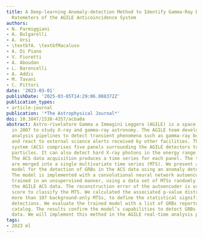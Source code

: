 ```yaml
---
title: A Deep-learning Anomaly-detection Method to Identify Gamma-Ray Bursts in the
  Ratemeters of the AGILE Anticoincidence System
authors:
- N. Parmiggiani
- A. Bulgarelli
- A. Ursi
- \textbfA. \textbfMacaluso
- A. Di Piano
- V. Fioretti
- A. Aboudan
- L. Baroncelli
- A. Addis
- M. Tavani
- C. Pittori
date: '2023-03-01'
publishDate: '2025-03-05T14:29:06.088372Z'
publication_types:
- article-journal
publication: '*The Astrophysical Journal*'
doi: 10.3847/1538-4357/acba0a
abstract: Astro-rivelatore Gamma a Immagini Leggero (AGILE) is a space mission launched
  in 2007 to study X-ray and gamma-ray astronomy. The AGILE team developed real-time
  analysis pipelines to detect transient phenomena such as gamma-ray bursts (GRBs)
  and react to external science alerts received by other facilities. The AGILE anticoincidence
  system (ACS) comprises five panels surrounding the AGILE detectors to reject background-charged
  particles. It can also detect hard X-ray photons in the energy range 50–200 keV.
  The ACS data acquisition produces a time series for each panel. The time series
  are merged into a single multivariate time series (MTS). We present a new deep-learning
  model for the detection of GRBs in the ACS data using an anomaly detection technique.
  The model is implemented with a convolutional neural network autoencoder architecture
  trained in an unsupervised manner, using a data set of MTSs randomly extracted from
  the AGILE ACS data. The reconstruction error of the autoencoder is used as the anomaly
  score to classify the MTS. We calculated the associated p-value distribution, using
  more than 107 background-only MTSs, to define the statistical significance of the
  detections. We evaluate the trained model with a list of GRBs reported by the GRBWeb
  catalog. The results confirm the model’s capabilities to detect GRBs in the ACS
  data. We will implement this method in the AGILE real-time analysis pipeline.
tags:
- 2023 ml
---
```

